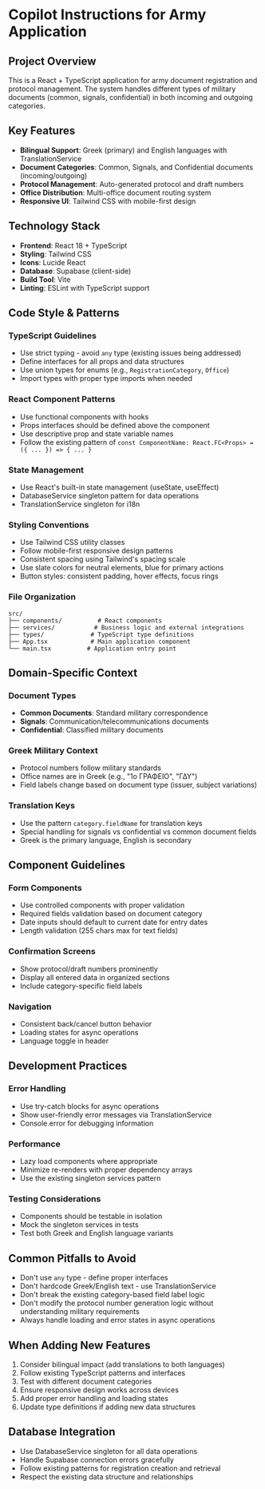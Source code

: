 # Copilot Instructions for Army Application

## Project Overview
This is a React + TypeScript application for army document registration and protocol management. The system handles different types of military documents (common, signals, confidential) in both incoming and outgoing categories.

## Key Features
- **Bilingual Support**: Greek (primary) and English languages with TranslationService
- **Document Categories**: Common, Signals, and Confidential documents (incoming/outgoing)
- **Protocol Management**: Auto-generated protocol and draft numbers
- **Office Distribution**: Multi-office document routing system
- **Responsive UI**: Tailwind CSS with mobile-first design

## Technology Stack
- **Frontend**: React 18 + TypeScript
- **Styling**: Tailwind CSS
- **Icons**: Lucide React
- **Database**: Supabase (client-side)
- **Build Tool**: Vite
- **Linting**: ESLint with TypeScript support

## Code Style & Patterns

### TypeScript Guidelines
- Use strict typing - avoid `any` type (existing issues being addressed)
- Define interfaces for all props and data structures
- Use union types for enums (e.g., `RegistrationCategory`, `Office`)
- Import types with proper type imports when needed

### React Component Patterns
- Use functional components with hooks
- Props interfaces should be defined above the component
- Use descriptive prop and state variable names
- Follow the existing pattern of `const ComponentName: React.FC<Props> = ({ ... }) => { ... }`

### State Management
- Use React's built-in state management (useState, useEffect)
- DatabaseService singleton pattern for data operations
- TranslationService singleton for i18n

### Styling Conventions
- Use Tailwind CSS utility classes
- Follow mobile-first responsive design patterns
- Consistent spacing using Tailwind's spacing scale
- Use slate colors for neutral elements, blue for primary actions
- Button styles: consistent padding, hover effects, focus rings

### File Organization
```
src/
├── components/          # React components
├── services/           # Business logic and external integrations
├── types/             # TypeScript type definitions
├── App.tsx            # Main application component
└── main.tsx          # Application entry point
```

## Domain-Specific Context

### Document Types
- **Common Documents**: Standard military correspondence
- **Signals**: Communication/telecommunications documents  
- **Confidential**: Classified military documents

### Greek Military Context
- Protocol numbers follow military standards
- Office names are in Greek (e.g., "1ο ΓΡΑΦΕΙΟ", "ΓΔΥ")
- Field labels change based on document type (issuer, subject variations)

### Translation Keys
- Use the pattern `category.fieldName` for translation keys
- Special handling for signals vs confidential vs common document fields
- Greek is the primary language, English is secondary

## Component Guidelines

### Form Components
- Use controlled components with proper validation
- Required fields validation based on document category
- Date inputs should default to current date for entry dates
- Length validation (255 chars max for text fields)

### Confirmation Screens
- Show protocol/draft numbers prominently
- Display all entered data in organized sections
- Include category-specific field labels

### Navigation
- Consistent back/cancel button behavior
- Loading states for async operations
- Language toggle in header

## Development Practices

### Error Handling
- Use try-catch blocks for async operations
- Show user-friendly error messages via TranslationService
- Console.error for debugging information

### Performance
- Lazy load components where appropriate
- Minimize re-renders with proper dependency arrays
- Use the existing singleton services pattern

### Testing Considerations
- Components should be testable in isolation
- Mock the singleton services in tests
- Test both Greek and English language variants

## Common Pitfalls to Avoid
- Don't use `any` type - define proper interfaces
- Don't hardcode Greek/English text - use TranslationService
- Don't break the existing category-based field label logic
- Don't modify the protocol number generation logic without understanding military requirements
- Always handle loading and error states in async operations

## When Adding New Features
1. Consider bilingual impact (add translations to both languages)
2. Follow existing TypeScript patterns and interfaces
3. Test with different document categories
4. Ensure responsive design works across devices
5. Add proper error handling and loading states
6. Update type definitions if adding new data structures

## Database Integration
- Use DatabaseService singleton for all data operations
- Handle Supabase connection errors gracefully
- Follow existing patterns for registration creation and retrieval
- Respect the existing data structure and relationships